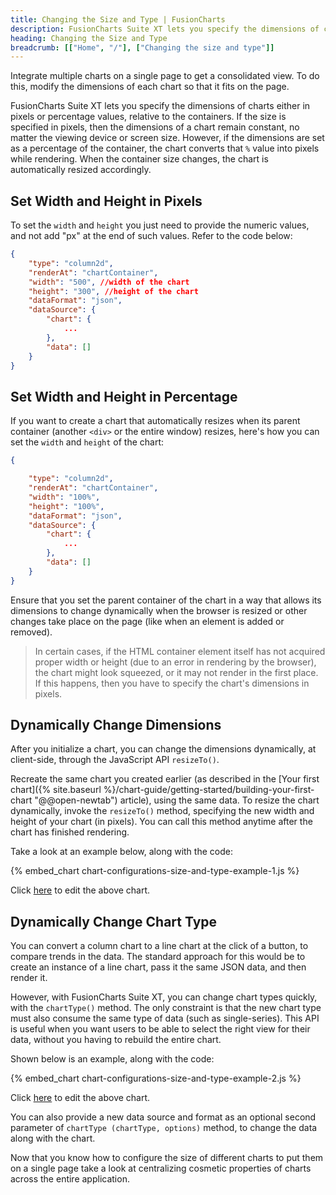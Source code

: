 ```yaml
---
title: Changing the Size and Type | FusionCharts
description: FusionCharts Suite XT lets you specify the dimensions of charts either in pixels or in percentage. You can also create a chart which resizes automatically.
heading: Changing the Size and Type
breadcrumb: [["Home", "/"], ["Changing the size and type"]]
---
```


Integrate multiple charts on a single page to get a consolidated view. To do this, modify the dimensions of each chart so that it fits on the page.

FusionCharts Suite XT lets you specify the dimensions of charts either in pixels or percentage values, relative to the containers. If the size is specified in pixels, then the dimensions of a chart remain constant, no matter the viewing device or screen size. However, if the dimensions are set as a percentage of the container, the chart converts that `%` value into pixels while rendering. When the container size changes, the chart is automatically resized accordingly.

## Set Width and Height in Pixels

To set the `width` and `height` you just need to provide the numeric values, and not add "px" at the end of such values. Refer to the code  below:

```json
{
    "type": "column2d",
    "renderAt": "chartContainer",
    "width": "500", //width of the chart
    "height": "300", //height of the chart
    "dataFormat": "json",
    "dataSource": {
        "chart": {
            ...
        },
        "data": []
    }
}
```

## Set Width and Height in Percentage

If you want to create a chart that automatically resizes when its parent container (another `<div>` or the entire window) resizes, here's how you can set the `width` and `height` of the chart:

```json
{

    "type": "column2d",
    "renderAt": "chartContainer",
    "width": "100%",
    "height": "100%",
    "dataFormat": "json",
    "dataSource": {
        "chart": {
            ...
        },
        "data": []
    }
}
```
Ensure that you set the parent container of the chart in a way that allows its dimensions to change dynamically when the browser is resized or other changes take place on the page (like when an element is added or removed).

> In certain cases, if the HTML container element itself has not acquired proper width or height (due to an error in rendering by the browser), the chart might look squeezed, or it may not render in the first place. If this happens, then you have to specify the chart's dimensions in pixels.

## Dynamically Change Dimensions

After you initialize a chart, you can change the dimensions dynamically, at client-side, through the JavaScript API `resizeTo()`.

Recreate the same chart you created earlier (as described in the [Your first chart]({% site.baseurl %}/chart-guide/getting-started/building-your-first-chart "@@open-newtab") article), using the same data. To resize the chart dynamically, invoke the `resizeTo()` method, specifying the new width and height of your chart (in pixels). You can call this method anytime after the chart has finished rendering.

Take a look at an example below, along with the code:

{% embed_chart chart-configurations-size-and-type-example-1.js %}

Click [here](http://jsfiddle.net/fusioncharts/5Lpu0hrt/ "@@open-newtab") to edit the above chart.

## Dynamically Change Chart Type 

You can convert a column chart to a line chart at the click of a button, to compare trends in the data. The standard approach for this would be to create an instance of a line chart, pass it the same JSON data, and then render it.

However, with FusionCharts Suite XT, you can change chart types quickly, with the `chartType()` method. The only constraint is that the new chart type must also consume the same type of data (such as single-series). This API is useful when you want users to be able to select the right view for their data, without you having to rebuild the entire chart.

Shown below is an example, along with the code:

{% embed_chart chart-configurations-size-and-type-example-2.js %}

Click [here](http://jsfiddle.net/fusioncharts/txyb6ss4/ "@@open-newtab") to edit the above chart.

You can also provide a new data source and format as an optional second parameter of `chartType (chartType, options)` method, to change the data along with the chart.

Now that you know how to configure the size of different charts to put them on a single page take a look at centralizing cosmetic properties of charts across the entire application.